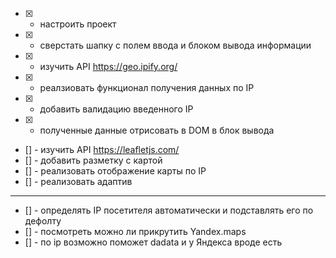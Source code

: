 - [x] - настроить проект
- [x] - сверстать шапку с полем ввода и блоком вывода информации
- [x] - изучить API https://geo.ipify.org/
- [x] - реалзиовать функционал получения данных по IP
- [x] - добавить валидацию введенного IP
- [x] - полученные данные отрисовать в DOM в блок вывода
- [] - изучить API https://leafletjs.com/
- [] - добавить разметку с картой
- [] - реализовать отображение карты по IP
- [] - реализовать адаптив

---
- [] - определять IP посетителя автоматически и подставлять его по дефолту
- [] - посмотреть можно ли прикрутить Yandex.maps
- [] - по ip возможно поможет dadata и у Яндекса вроде есть